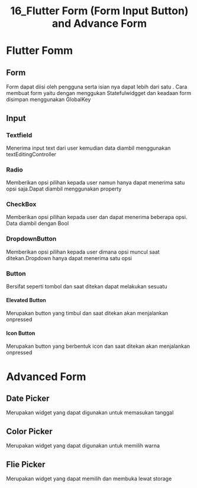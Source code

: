 <h1 align="center"> 

16_Flutter Form (Form Input Button) and Advance Form

 </h1>
 
 # Flutter Fomm
 ## Form 
 Form dapat diisi oleh pengguna serta isian nya dapat lebih dari satu .
 Cara membuat form yaitu dengan menggukan Statefulwidgget dan keadaan form disimpan menggunakan  GlobalKey<formstate>
 
 ## Input
 
 ### Textfield
 Menerima input text dari user kemudian data diambil menggunakan textEditingController
 
 ### Radio
 Memberikan opsi pilihan kepada user namun hanya dapat menerima satu opsi saja.Dapat diambil menggunakan property 
 
 ### CheckBox
 Memberikan opsi pilihan kepada user dan dapat menerima beberapa opsi. Data diambil dengan Bool
 
 ### DropdownButton
 Memberikan opsi pilihan kepada user dimana opsi muncul saat ditekan.Dropdown hanya dapat menerima satu opsi
 
 ### Button
   Bersifat seperti tombol dan saat ditekan dapat melakukan sesuatu
   
 #### Elevated Button
 Merupakan button yang timbul dan saat ditekan akan menjalankan onpressed
 
 #### Icon Button 
 Merupakan button yang berbentuk icon dan saat ditekan akan menjalankan onpressed
 
# Advanced Form

## Date Picker 
Merupakan widget yang dapat digunakan untuk memasukan tanggal

## Color Picker 
Merupakan widget yang dapat digunakan untuk memilih warna

## Flie Picker
Merupakan widget yang dapat memilih dan membuka lewat storage

